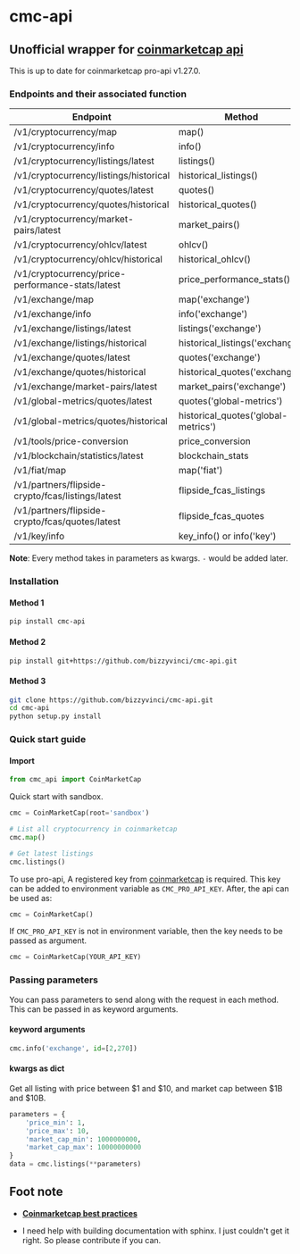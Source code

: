 # cmc-api

## Unofficial wrapper for [coinmarketcap api](https://coinmarketcap.com/api)

This is up to date for coinmarketcap pro-api v1.27.0.

### Endpoints and their associated function
| Endpoint                          | Method            |
| --------------------------------- | ----------------- |
| /v1/cryptocurrency/map            | map()             |
| /v1/cryptocurrency/info           | info()            |
| /v1/cryptocurrency/listings/latest| listings()        |
| /v1/cryptocurrency/listings/historical| historical_listings() |
| /v1/cryptocurrency/quotes/latest      | quotes()              |
| /v1/cryptocurrency/quotes/historical  | historical_quotes()   |
| /v1/cryptocurrency/market-pairs/latest| market_pairs()        |
| /v1/cryptocurrency/ohlcv/latest       | ohlcv()               |
| /v1/cryptocurrency/ohlcv/historical   | historical_ohlcv()    |
| /v1/cryptocurrency/price-performance-stats/latest | price_performance_stats() |
| /v1/exchange/map                  | map('exchange')           |
| /v1/exchange/info                 | info('exchange')          |
| /v1/exchange/listings/latest      | listings('exchange')      |
| /v1/exchange/listings/historical  | historical_listings('exchange')   |
| /v1/exchange/quotes/latest        | quotes('exchange')        |
| /v1/exchange/quotes/historical    | historical_quotes('exchange') |
| /v1/exchange/market-pairs/latest  | market_pairs('exchange')  |
| /v1/global-metrics/quotes/latest  | quotes('global-metrics')  |
| /v1/global-metrics/quotes/historical  | historical_quotes('global-metrics')   |
| /v1/tools/price-conversion        | price_conversion  |
| /v1/blockchain/statistics/latest  | blockchain_stats  |
| /v1/fiat/map                      | map('fiat')       |
| /v1/partners/flipside-crypto/fcas/listings/latest | flipside_fcas_listings |
| /v1/partners/flipside-crypto/fcas/quotes/latest   | flipside_fcas_quotes   |
| /v1/key/info                      | key_info() or info('key') |

**Note**: Every method takes in parameters as kwargs. `-` would be added later.

### Installation
#### Method 1
```bash
pip install cmc-api
```

#### Method 2
```bash
pip install git+https://github.com/bizzyvinci/cmc-api.git
```

#### Method 3
```bash
git clone https://github.com/bizzyvinci/cmc-api.git
cd cmc-api
python setup.py install
```

### Quick start guide
#### Import
```python
from cmc_api import CoinMarketCap
```

Quick start with sandbox.
```python
cmc = CoinMarketCap(root='sandbox')

# List all cryptocurrency in coinmarketcap
cmc.map()

# Get latest listings
cmc.listings()
```

To use pro-api, A registered key from [coinmarketcap](https://coinmarketcap.com/api) is required. This key can be added to environment variable as `CMC_PRO_API_KEY`. After, the api can be used as:
```python
cmc = CoinMarketCap()
```

If `CMC_PRO_API_KEY` is not in environment variable, then the key needs to be passed as argument.
```python
cmc = CoinMarketCap(YOUR_API_KEY)
```

### Passing parameters
You can pass parameters to send along with the request in each method. This can be passed in as keyword arguments.

#### keyword arguments
```python
cmc.info('exchange', id=[2,270])
```

#### kwargs as dict
Get all listing with price between $1 and $10, and market cap between $1B and $10B.
```python
parameters = {
    'price_min': 1,
    'price_max': 10,
    'market_cap_min': 1000000000,
    'market_cap_max': 10000000000
}
data = cmc.listings(**parameters)
```

## Foot note
* [**Coinmarketcap best practices**](https://coinmarketcap.com/api/documentation/v1/#section/Best-Practices)

* I need help with building documentation with sphinx. I just couldn't get it right. So please contribute if you can.
